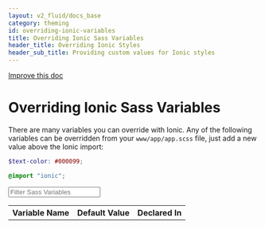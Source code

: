 ```yaml
---
layout: v2_fluid/docs_base
category: theming
id: overriding-ionic-variables
title: Overriding Ionic Sass Variables
header_title: Overriding Ionic Styles
header_sub_title: Providing custom values for Ionic styles
---
```

<div class="improve-docs">
  <a href='https://github.com/driftyco/ionic-site/edit/master/docs/v2/theming/overriding-ionic-variables/index.md'>
    Improve this doc
  </a>
</div>

<h1 class="title">Overriding Ionic Sass Variables</h1>

There are many variables you can override with Ionic. Any of the following variables can be overridden from your `www/app/app.scss` file, just add a new value above the Ionic import:

```scss
$text-color: #000099;

@import "ionic";
```

<input id="search-sass-input" type="search" placeholder="Filter Sass Variables" class="form-control">

<table id="search-sass-results" class="table sass-variables-table">
  <tr>
    <th>Variable Name</th>
    <th>Default Value</th>
    <th>Declared In</th>
  </tr>
</table>
